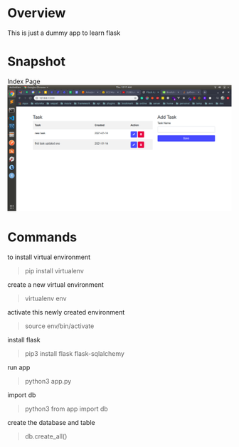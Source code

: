 # Overview
This is just a dummy app to learn flask

# Snapshot
Index Page
![Index page](snapshots/index.png)

# Commands

to install virtual environment
> pip install virtualenv

create a new virtual environment
> virtualenv env

activate this newly created environment
> source env/bin/activate

install flask
> pip3 install flask flask-sqlalchemy

run app
> python3 app.py

import db
> python3
> from app import db

create the database and table
> db.create_all()